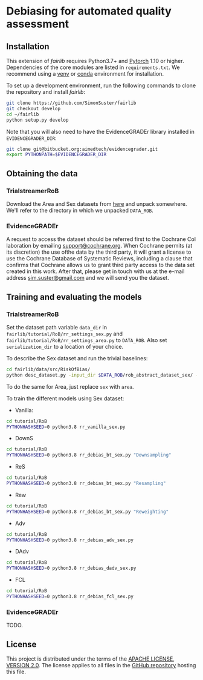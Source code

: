 
# Debiasing for automated quality assessment

## Installation

This extension of *fairlib* requires Python3.7+ and [Pytorch](https://pytorch.org) 1.10 or higher. Dependencies of the core
modules are listed in `requirements.txt`. We recommend using a [venv](https://docs.python.org/3/library/venv.html) or [conda](https://www.anaconda.com/) environment for installation.

To set up a development environment, run the following commands to clone the repository and install
*fairlib*:

```bash
git clone https://github.com/SimonSuster/fairlib
git checkout develop
cd ~/fairlib
python setup.py develop
```

Note that you will also need to have the EvidenceGRADEr library installed in `EVIDENCEGRADER_DIR`:

```bash
git clone git@bitbucket.org:aimedtech/evidencegrader.git
export PYTHONPATH=$EVIDENCEGRADER_DIR
```

## Obtaining the data
### TrialstreamerRoB
Download the Area and Sex datasets from [here](https://drive.google.com/drive/folders/1-WSPIZDIgKKi30VtBqrhOpbYRIrl4Ota?usp=share_link) and unpack somewhere. We'll refer to the directory in which we unpacked `DATA_ROB`.

### EvidenceGRADEr
A request to access the dataset should be referred first to the Cochrane Col
laboration by emailing [support@cochrane.org](support@cochrane.org). When Cochrane permits (at its discretion) the use ofthe data by the third party, it will grant a license to use the Cochrane Database of Systematic Reviews, including a clause that confirms that Cochrane allows us to grant third party access to the data set created in this work. After that, please get in touch with us at the e-mail address [sim.suster@gmail.com](sim.suster@gmail.com) and we will send you the dataset.

## Training and evaluating the models

### TrialstreamerRoB

Set the dataset path variable `data_dir` in `fairlib/tutorial/RoB/rr_settings_sex.py` and `fairlib/tutorial/RoB/rr_settings_area.py` to `DATA_ROB`. Also set `serialization_dir` to a location of your choice.

To describe the Sex dataset and run the trivial baselines:

```bash
cd fairlib/data/src/RiskOfBias/
python desc_dataset.py -input_dir $DATA_ROB/rob_abstract_dataset_sex/ -protected_group sex
```

To do the same for Area, just replace `sex` with `area`.

To train the different models using Sex dataset:

- Vanilla:

```bash
cd tutorial/RoB
PYTHONHASHSEED=0 python3.8 rr_vanilla_sex.py
```

- DownS

```bash
cd tutorial/RoB
PYTHONHASHSEED=0 python3.8 rr_debias_bt_sex.py "Downsampling"
```

- ReS

```bash
cd tutorial/RoB
PYTHONHASHSEED=0 python3.8 rr_debias_bt_sex.py "Resampling"
```

- Rew

```bash
cd tutorial/RoB
PYTHONHASHSEED=0 python3.8 rr_debias_bt_sex.py "Reweighting"
```

- Adv

```bash
cd tutorial/RoB
PYTHONHASHSEED=0 python3.8 rr_debias_adv_sex.py 
```

- DAdv

```bash
cd tutorial/RoB
PYTHONHASHSEED=0 python3.8 rr_debias_dadv_sex.py 
```

- FCL

```bash
cd tutorial/RoB
PYTHONHASHSEED=0 python3.8 rr_debias_fcl_sex.py 
```



### EvidenceGRADEr
TODO.


## License

This project is distributed under the terms of
the [APACHE LICENSE, VERSION 2.0](https://www.apache.org/licenses/LICENSE-2.0). The license applies to all files in
the [GitHub repository](http://github.com/HanXudong/fairlib) hosting this file.
